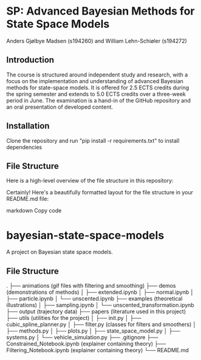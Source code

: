 # SP: Advanced Bayesian Methods for State Space Models

Anders Gjølbye Madsen (s194260) and William Lehn-Schiøler (s194272)

## Introduction

The course is structured around independent study and research, with a focus on the implementation and
understanding of advanced Bayesian methods for state-space models. It is offered for 2.5 ECTS credits during
the spring semester and extends to 5.0 ECTS credits over a three-week period in June. The examination is a
hand-in of the GitHub repository and an oral presentation of developed content.

## Installation

Clone the repository and run "pip install -r requirements.txt" to install dependencies

## File Structure

Here is a high-level overview of the file structure in this repository:


Certainly! Here's a beautifully formatted layout for the file structure in your README.md file:

markdown
Copy code
# bayesian-state-space-models

A project on Bayesian state space models.

## File Structure

.
├── animations (gif files with filtering and smoothing)
├── demos (demonstrations of methods)
│ ├── extended.ipynb
│ ├── normal.ipynb
│ ├── particle.ipynb
│ └── unscented.ipynb
├── examples (theoretical illustrations)
│ ├── sampling.ipynb
│ └── unscented_transformation.ipynb
├── output (trajectory data)
├── papers (literature used in this project)
├── utils (utilities for the project)
│ ├── init.py
│ ├── cubic_spline_planner.py
│ ├── filter.py (classes for filters and smoothers)
│ ├── methods.py
│ ├── plots.py
│ ├── state_space_model.py
│ ├── systems.py
│ └── vehicle_simulation.py
├── .gitignore
├── Constrained_Notebook.ipynb (explainer containing theory)
├── Filtering_Notebook.ipynb (explainer containing theory)
└── README.md
